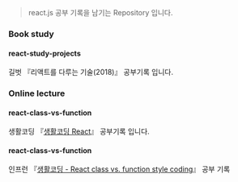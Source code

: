 > react.js 공부 기록을 남기는 Repository 입니다.


### Book study
#### react-study-projects
길벗 『리액트를 다루는 기술(2018)』 공부기록 입니다.

> 

### Online lecture
#### react-class-vs-function
생활코딩 『<a target="_blank" href="https://opentutorials.org/module/4058">생활코딩 React</a>』 공부기록 입니다.

#### react-class-vs-function
인프런 『<a target="_blank" href="https://www.inflearn.com/course/react-class-function-%EC%83%9D%ED%99%9C%EC%BD%94%EB%94%A9#">생활코딩 - React class vs. function style coding</a>』 공부 기록
